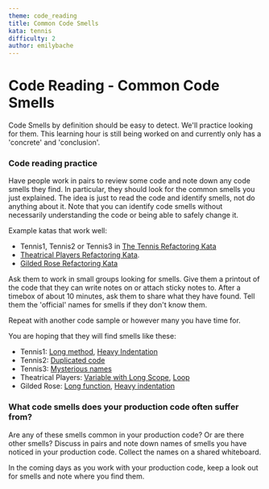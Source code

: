 ```yaml
---
theme: code_reading
title: Common Code Smells
kata: tennis
difficulty: 2
author: emilybache
---
```


# Code Reading - Common Code Smells
Code Smells by definition should be easy to detect. We'll practice looking for them. This learning hour is still being worked on and currently only has a 'concrete' and 'conclusion'.

### Code reading practice
Have people work in pairs to review some code and note down any code smells they find. In particular, they should look for the common smells you just explained. The idea is just to read the code and identify smells, not do anything about it. Note that you can identify code smells without necessarily understanding the code or being able to safely change it.

Example katas that work well:

* Tennis1, Tennis2 or Tennis3 in [The Tennis Refactoring Kata](https://github.com/emilybache/Tennis-Refactoring-Kata)
* [Theatrical Players Refactoring Kata](https://github.com/emilybache/Theatrical-Players-Refactoring-Kata).
* [Gilded Rose Refactoring Kata](https://github.com/emilybache/GildedRose-Refactoring-Kata)

Ask them to work in small groups looking for smells. Give them a printout of the code that they can write notes on or attach sticky notes to. After a timebox of about 10 minutes, ask them to share what they have found. Tell them the 'official' names for smells if they don't know them.

Repeat with another code sample or however many you have time for.

You are hoping that they will find smells like these:

* Tennis1: [Long method](/code_smells/long_function.html), [Heavy Indentation](/code_smells/heavy_indentation.html)
* Tennis2: [Duplicated code](/code_smells/duplicated_code.html)
* Tennis3: [Mysterious names](/code_smells/mysterious_name.html)
* Theatrical Players: [Variable with Long Scope](/code_smells/variable_with_long_scope.html), [Loop](/code_smells/loop.html)
* Gilded Rose: [Long function](/code_smells/long_function.html), [Heavy indentation](/code_smells/heavy_indentation.html)

### What code smells does your production code often suffer from?
Are any of these smells common in your production code? Or are there other smells? Discuss in pairs and note down names of smells you have noticed in your production code. Collect the names on a shared whiteboard.

In the coming days as you work with your production code, keep a look out for smells and note where you find them. 

